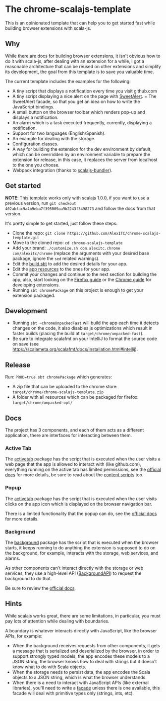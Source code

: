 # The chrome-scalajs-template
This is an opinionated template that can help you to get started fast while building browser extensions with scala-js.

## Why
While there are docs for building browser extensions, it isn't obvious how to do it with scala-js, after dealing with an extension for a while, I got a reasonable architecture that can be reused on other extensions and simplify its development, the goal from this template is to save you valuable time.

The current template includes the examples for the following:
- A tiny script that displays a notification every time you visit github.com
- A tiny script displaying a nice alert on the page with [SweetAlert](https://www.npmjs.com/package/sweetalert).
= The SweetAlert facade, so that you get an idea on how to write the JavaScript bindings.
- A small button on the browser toolbar which renders pop-up and displays a notification.
- An alarm which is a task executed frequently, currently, displaying a notification.
- Support for two languages (English/Spanish).
- An example for dealing with the storage.
- Configuration classes.
- A way for building the extension for the dev environment by default, which can be overridden by an environment variable to prepare the extension for release, in this case, it replaces the server from localhost to the one you choose.
- Webpack integration (thanks to [scalajs-bundler](https://github.com/scalacenter/scalajs-bundler/)).

## Get started

**NOTE**: This template works only with scalajs 1.0.0, if you want to use a previous version, run `git checkout 402abfac9a4b9eba7f395009aa9b2243f3498273` and follow the docs from that version.

It's pretty simple to get started, just follow these steps:
- Clone the repo: `git clone https://github.com/AlexITC/chrome-scalajs-template.git`
- Move to the cloned repo: `cd chrome-scalajs-template`
- Add your brand: `./customize.sh com.alexitc.chrome com/alexitc/chrome` (replace the arguments with your desired base package, ignore the `sed` related warnings).
- Edit the [build.sbt](build.sbt) to add the desired details for your app.
- Edit the [app resources](src/main/resources) to the ones for your app.
- Commit your changes and continue to the next section for building the app, also, start looking on the [Firefox guide](https://developer.mozilla.org/en-US/docs/Mozilla/Add-ons/WebExtensions) or the [Chrome guide](https://developer.chrome.com/extensions/devguide) for developing extensions.
- Running `sbt chromePackage` on this project is enough to get your extension packaged.

## Development
- Running `sbt ~chromeUnpackedFast` will build the app each time it detects changes on the code, it also disables js optimizations which result in faster builds (placing the build at `target/chrome/unpacked-fast`).
- Be sure to integrate scalafmt on your IntelliJ to format the source code on save (see https://scalameta.org/scalafmt/docs/installation.html#intellij).

## Release
Run: `PROD=true sbt chromePackage` which generates:
- A zip file that can be uploaded to the chrome store: `target/chrome/chrome-scalajs-template.zip`
- A folder with all resources which can be packaged for firefox: `target/chrome/unpacked-opt/`

## Docs
The project has 3 components, and each of them acts as a different application, there are interfaces for interacting between them.

### Active Tab
The [activetab](/src/main/scala/com/alexitc/activetab) package has the script that is executed when the user visits a web page that the app is allowed to interact with (like github.com), everything running on the active tab has limited permissions, see the [official docs](https://developer.chrome.com/extensions/activeTab) for more details, be sure to read about the [content scripts](https://developer.chrome.com/extensions/content_scripts) too.

### Popup
The [activetab](/src/main/scala/com/alexitc/popup) package has the script that is executed when the user visits clicks on the app icon which is displayed on the browser navigation bar.
 
There is a limited functionality that the popup can do, see the [official docs](https://developer.chrome.com/extensions/browserAction) for more details.

### Background
The [background](/src/main/scala/com/alexitc/background) package has the script that is executed when the browser starts, it keeps running to do anything the extension is supposed to do on the background, for example, interacts with the storage, web services, and alarms.

As other components can't interact directly with the storage or web services, they use a high-level API ([BackgroundAPI](/src/main/scala/com/alexitc/background/BackgroundAPI.scala)) to request the background to do that.

Be sure to review the [official docs](https://developer.chrome.com/extensions/background_pages).


## Hints
While scalajs works great, there are some limitations, in particular, you must pay lots of attention while dealing with boundaries.

A boundary is whatever interacts directly with JavaScript, like the browser APIs, for example:
- When the background receives requests from other components, it gets a message that is serialized and deserialized by the browser, in order to support strongly typed models, the app encodes these models to a JSON string, the browser knows how to deal with strings but it doesn't know what to do with Scala objects.
- When the storage needs to persist data, the app encodes the Scala objects to a JSON string, which is what the browser understands.
- When there is a need to interact with JavaScript APIs (like external libraries), you'll need to write a [facade](/src/main/scala/com/alexitc/facades) unless there is one available, this facade will deal with primitive types only (strings, ints, etc).
